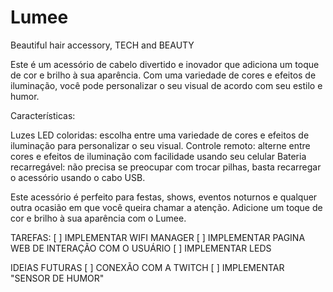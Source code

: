# Lumee
Beautiful hair accessory, TECH and BEAUTY

Este é um acessório de cabelo divertido e inovador que adiciona um toque de cor e brilho à sua aparência. Com uma variedade de cores e efeitos de iluminação, você pode personalizar o seu visual de acordo com seu estilo e humor.

Características:

Luzes LED coloridas: escolha entre uma variedade de cores e efeitos de iluminação para personalizar o seu visual.
Controle remoto: alterne entre cores e efeitos de iluminação com facilidade usando seu celular
Bateria recarregável: não precisa se preocupar com trocar pilhas, basta recarregar o acessório usando o cabo USB.

Este acessório é perfeito para festas, shows, eventos noturnos e qualquer outra ocasião em que você queira chamar a atenção. Adicione um toque de cor e brilho à sua aparência com o Lumee.



TAREFAS:
[ ] IMPLEMENTAR WIFI MANAGER
[ ] IMPLEMENTAR PAGINA WEB DE INTERAÇÃO COM O USUÁRIO
[ ] IMPLEMENTAR LEDS



IDEIAS FUTURAS
[ ] CONEXÃO COM A TWITCH
[ ] IMPLEMENTAR "SENSOR DE HUMOR"





